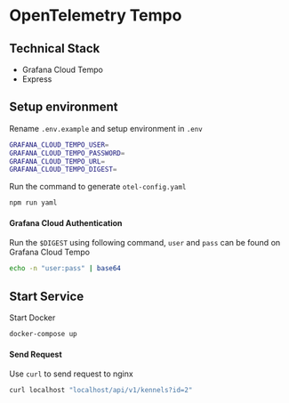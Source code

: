 # OpenTelemetry Tempo

## Technical Stack
- Grafana Cloud Tempo
- Express

## Setup environment

Rename `.env.example` and setup environment in `.env`
```sh
GRAFANA_CLOUD_TEMPO_USER=
GRAFANA_CLOUD_TEMPO_PASSWORD=
GRAFANA_CLOUD_TEMPO_URL=
GRAFANA_CLOUD_TEMPO_DIGEST=
```

Run the command to generate `otel-config.yaml`
```sh
npm run yaml
```

#### Grafana Cloud Authentication 

Run the `$DIGEST` using following command, `user` and `pass` can be found on Grafana Cloud Tempo
```sh
echo -n "user:pass" | base64
```

## Start Service

Start Docker 
```sh
docker-compose up
```

#### Send Request

Use `curl` to send request to nginx
```sh
curl localhost "localhost/api/v1/kennels?id=2"
```
